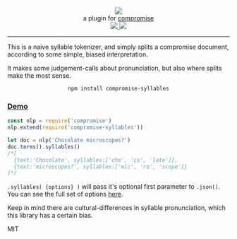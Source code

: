 <div align="center">
  <img src="https://cloud.githubusercontent.com/assets/399657/23590290/ede73772-01aa-11e7-8915-181ef21027bc.png" />

  <div>a plugin for <a href="https://github.com/spencermountain/compromise/">compromise</a></div>
  
  <!-- npm version -->
  <a href="https://npmjs.org/package/compromise-syllables">
    <img src="https://img.shields.io/npm/v/compromise-syllables.svg?style=flat-square" />
  </a>
  
  <!-- file size -->
  <a href="https://unpkg.com/spacetime/builds/compromise-syllables.min.js">
    <img src="https://badge-size.herokuapp.com/spencermountain/compromise-syllables/master/builds/compromise-verbs.min.js" />
  </a>
   <hr/>
</div>

This is a naive syllable tokenizer, and simply splits a compromise document, according to some simple, biased interpretation.

It makes some judgement-calls about pronunciation, but also where splits make the most sense.

<div align="center">
  <code>npm install compromise-syllables</code>
</div>

<h3>
  <a href="https://observablehq.com/@spencermountain/compromise-syllables">Demo</a>
</h3>

```js
const nlp = require('compromise')
nlp.extend(require('compromise-syllables'))

let doc = nlp('Chocolate microscopes?')
doc.terms().syllables()
/*[
  {text:'Chocolate', syllables:['cho', 'co', 'late']},
  {text:'microscopes?', syllables:['mic', 'ro', 'scope']}
]*/
```

`.syllables( {options} )` will pass it's optional first parameter to `.json()`. You can see the full set of options [here](https://observablehq.com/@spencermountain/compromise-json).

Keep in mind there are cultural-differences in syllable pronunciation, which this library has a certain bias.


MIT